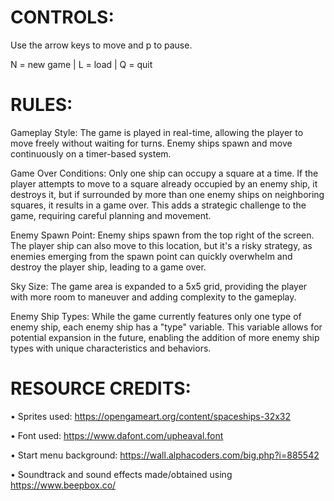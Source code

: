 # CONTROLS:

Use the arrow keys to move and p to pause.

N = new game | L = load | Q = quit


# RULES:

Gameplay Style: The game is played in real-time, allowing the player to move freely without waiting for turns. Enemy ships spawn and move continuously on a timer-based system.

Game Over Conditions: Only one ship can occupy a square at a time. If the player attempts to move to a square already occupied by an enemy ship, it destroys it, but if surrounded by more than one enemy ships on neighboring squares, it results in a game over. This adds a strategic challenge to the game, requiring careful planning and movement.

Enemy Spawn Point: Enemy ships spawn from the top right of the screen. The player ship can also move to this location, but it's a risky strategy, as enemies emerging from the spawn point can quickly overwhelm and destroy the player ship, leading to a game over.

Sky Size: The game area is expanded to a 5x5 grid, providing the player with more room to maneuver and adding complexity to the gameplay.

Enemy Ship Types: While the game currently features only one type of enemy ship, each enemy ship has a "type" variable. This variable allows for potential expansion in the future, enabling the addition of more enemy ship types with unique characteristics and behaviors.

# RESOURCE CREDITS:

•	Sprites used: https://opengameart.org/content/spaceships-32x32

•	Font used: https://www.dafont.com/upheaval.font

•	Start menu background: https://wall.alphacoders.com/big.php?i=885542

•	Soundtrack and sound effects made/obtained using https://www.beepbox.co/

